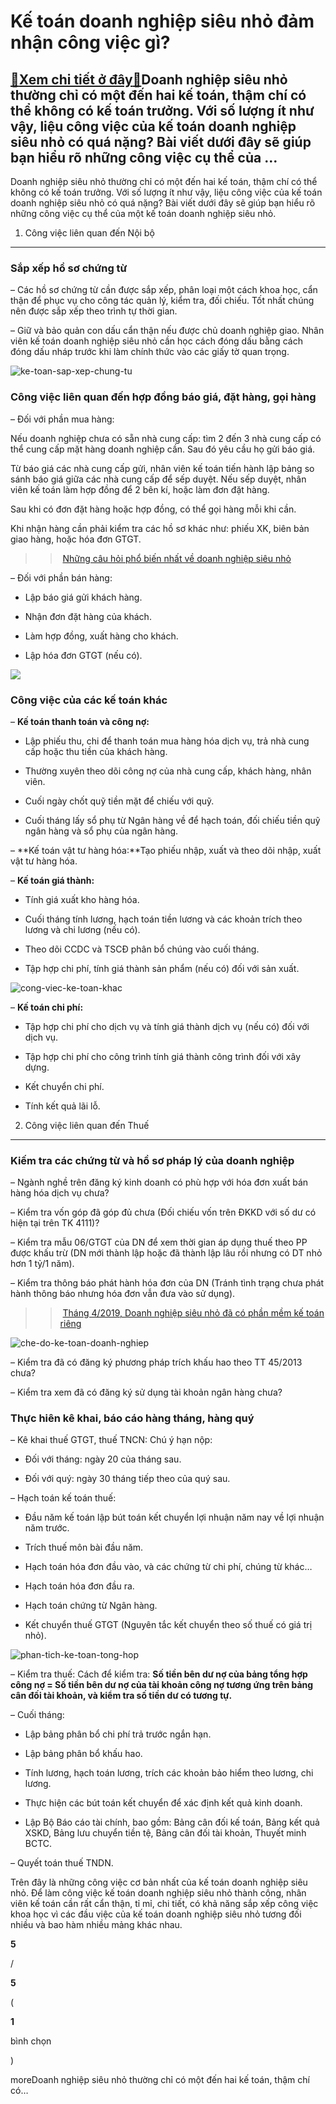 Kế toán doanh nghiệp siêu nhỏ đảm nhận công việc gì?
====================================================

[:gift:Xem chi tiết ở đây:gift:](https://hddtvn.com/ke-toan-doanh-nghiep-sieu-nho-dam-nhan-cong-viec-gi/)Doanh nghiệp siêu nhỏ thường chỉ có một đến hai kế toán, thậm chí có thể không có kế toán trưởng. Với số lượng ít như vậy, liệu công việc của kế toán doanh nghiệp siêu nhỏ có quá nặng? Bài viết dưới đây sẽ giúp bạn hiểu rõ những công việc cụ thể của …
-----------------------------------------------------------------------------------------------------------------------------------------------------------------------------------------------------------------------------------------------------------

Doanh nghiệp siêu nhỏ thường chỉ có một đến hai kế toán, thậm chí có thể không có kế toán trưởng. Với số lượng ít như vậy, liệu công việc của kế toán doanh nghiệp siêu nhỏ có quá nặng? Bài viết dưới đây sẽ giúp bạn hiểu rõ những công việc cụ thể của một kế toán doanh nghiệp siêu nhỏ.


1. Công việc liên quan đến Nội bộ
---------------------------------


### Sắp xếp hồ sơ chứng từ


– Các hồ sơ chứng từ cần được sắp xếp, phân loại một cách khoa học, cẩn thận để phục vụ cho công tác quản lý, kiểm tra, đối chiếu. Tốt nhất chúng nên được sắp xếp theo trình tự thời gian.


– Giữ và bảo quản con dấu cẩn thận nếu được chủ doanh nghiệp giao. Nhân viên kế toán doanh nghiệp siêu nhỏ cần học cách đóng dấu bằng cách đóng dấu nháp trước khi làm chính thức vào các giấy tờ quan trọng.


![ke-toan-sap-xep-chung-tu](https://hddtvn.com/wp-content/uploads/2021/01/ke-toan-sap-xep-chung-tu.jpg)


### Công việc liên quan đến hợp đồng báo giá, đặt hàng, gọi hàng


– Đối với phần mua hàng:


Nếu doanh nghiệp chưa có sẵn nhà cung cấp: tìm 2 đến 3 nhà cung cấp có thể cung cấp mặt hàng doanh nghiệp cần. Sau đó yêu cầu họ gửi báo giá.


Từ báo giá các nhà cung cấp gửi, nhân viên kế toán tiến hành lập bảng so sánh báo giá giữa các nhà cung cấp để sếp duyệt. Nếu sếp duyệt, nhân viên kế toán làm hợp đồng để 2 bên kí, hoặc làm đơn đặt hàng.


Sau khi có đơn đặt hàng hoặc hợp đồng, có thể gọi hàng mỗi khi cần.


Khi nhận hàng cần phải kiểm tra các hồ sơ khác như: phiếu XK, biên bản giao hàng, hoặc hóa đơn GTGT.


>> [Những câu hỏi phổ biến nhất về doanh nghiệp siêu nhỏ](#)


– Đối với phần bán hàng:




* Lập báo giá gửi khách hàng.

* Nhận đơn đặt hàng của khách.

* Làm hợp đồng, xuất hàng cho khách.

* Lập hóa đơn GTGT (nếu có).



![](https://hddtvn.com/wp-content/uploads/2021/01/dinh-nghia-cong-no-2.jpg)


### Công việc của các kế toán khác


– **Kế toán thanh toán và công nợ:**




* Lập phiếu thu, chi để thanh toán mua hàng hóa dịch vụ, trả nhà cung cấp hoặc thu tiền của khách hàng.

* Thường xuyên theo dõi công nợ của nhà cung cấp, khách hàng, nhân viên.

* Cuối ngày chốt quỹ tiền mặt để chiếu với quỹ.

* Cuối tháng lấy sổ phụ từ Ngân hàng về để hạch toán, đối chiếu tiền quỹ ngân hàng và sổ phụ của ngân hàng.



– **Kế toán vật tư hàng hóa:**Tạo phiếu nhập, xuất và theo dõi nhập, xuất vật tư hàng hóa.


– **Kế toán giá thành:**




* Tính giá xuất kho hàng hóa.

* Cuối tháng tính lương, hạch toán tiền lương và các khoản trích theo lương và chi lương (nếu có).

* Theo dõi CCDC và TSCĐ phân bổ chúng vào cuối tháng.

* Tập hợp chi phí, tính giá thành sản phẩm (nếu có) đối với sản xuất.



![cong-viec-ke-toan-khac](https://hddtvn.com/wp-content/uploads/2021/01/cong-viec-ke-toan-khac.jpg)


– **Kế toán chi phí:**




* Tập hợp chi phí cho dịch vụ và tính giá thành dịch vụ (nếu có) đối với dịch vụ.

* Tập hợp chi phí cho công trình tính giá thành công trình đối với xây dựng.

* Kết chuyển chi phí.

* Tính kết quả lãi lỗ.



2. Công việc liên quan đến Thuế
-------------------------------


### Kiếm tra các chứng từ và hồ sơ pháp lý của doanh nghiệp


– Ngành nghề trên đăng ký kinh doanh có phù hợp với hóa đơn xuất bán hàng hóa dịch vụ chưa?


– Kiểm tra vốn góp đã góp đủ chưa (Đối chiếu vốn trên ĐKKD với số dư có hiện tại trên TK 4111)?


– Kiểm tra mẫu 06/GTGT của DN để xem thời gian áp dụng thuế theo PP được khấu trừ (DN mới thành lập hoặc đã thành lập lâu rồi nhưng có DT nhỏ hơn 1 tỷ/1 năm).


– Kiểm tra thông báo phát hành hóa đơn của DN (Tránh tình trạng chưa phát hành thông báo nhưng hóa đơn vẫn đưa vào sử dụng).


>> [Tháng 4/2019, Doanh nghiệp siêu nhỏ đã có phần mềm kế toán riêng](#)


![che-do-ke-toan-doanh-nghiep](https://hddtvn.com/wp-content/uploads/2021/01/che-do-ke-toan-doanh-nghiep.jpg)


– Kiểm tra đã có đăng ký phương pháp trích khấu hao theo TT 45/2013 chưa?


– Kiểm tra xem đã có đăng ký sử dụng tài khoản ngân hàng chưa?


### Thực hiên kê khai, báo cáo hàng tháng, hàng quý


– Kê khai thuế GTGT, thuế TNCN: Chú ý hạn nộp:




* Đối với tháng: ngày 20 của tháng sau.

* Đối với quý: ngày 30 tháng tiếp theo của quý sau.



– Hạch toán kế toán thuế:




* Đầu năm kế toán lập bút toán kết chuyển lợi nhuận năm nay về lợi nhuận năm trước.

* Trích thuế môn bài đầu năm.

* Hạch toán hóa đơn đầu vào, và các chứng từ chi phí, chúng từ khác…

* Hạch toán hóa đơn đầu ra.

* Hạch toán chứng từ Ngân hàng.

* Kết chuyển thuế GTGT (Nguyên tắc kết chuyển theo số thuế có giá trị nhỏ).



![phan-tich-ke-toan-tong-hop](https://hddtvn.com/wp-content/uploads/2021/01/phan-tich-ke-toan-tong-hop.jpg)


– Kiểm tra thuế: Cách để kiểm tra: **Số tiền bên dư nợ của bảng tổng hợp công nợ = Số tiền bên dư nợ của tài khoản công nợ tương ứng trên bảng cân đối tài khoản, và kiểm tra số tiền dư có tương tự.**


– Cuối tháng:




* Lập bảng phân bổ chi phí trả trước ngắn hạn.

* Lập bảng phân bổ khấu hao.

* Tính lương, hạch toán lương, trích các khoản bảo hiểm theo lương, chi lương.

* Thực hiện các bút toán kết chuyển để xác định kết quả kinh doanh.

* Lập Bộ Báo cáo tài chính, bao gồm: Bảng cân đối kế toán, Bảng kết quả XSKD, Bảng lưu chuyển tiền tệ, Bảng cân đối tài khoản, Thuyết minh BCTC.



– Quyết toán thuế TNDN.


Trên đây là những công việc cơ bản nhất của kế toán doanh nghiệp siêu nhỏ. Để làm công việc kế toán doanh nghiệp siêu nhỏ thành công, nhân viên kế toán cần rất cẩn thận, tỉ mỉ, chi tiết, có khả năng sắp xếp công việc khoa học vì các đầu việc của kế toán doanh nghiệp siêu nhỏ tương đối nhiều và bao hàm nhiều mảng khác nhau.








































**5**  

/  

**5**  

(  

**1**  

  

 bình chọn   

)


moreDoanh nghiệp siêu nhỏ thường chỉ có một đến hai kế toán, thậm chí có…

